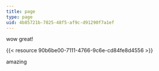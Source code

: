 ```yaml
---
title: page
type: page
uid: 4b85721b-7825-48f5-af9c-d91290f7a1ef
---
```

wow great!

{{< resource 90b6be00-7111-4766-9c6e-cd84fe8d4556 >}}

amazing
